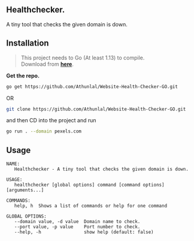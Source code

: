 ## Healthchecker.

A tiny tool that checks the given domain is down.

## Installation

> This project needs to Go (At least 1.13) to compile.  
  Download from [**here**](https://golang.org/dl/).

**Get the repo.**

```bash
go get https://github.com/Athunlal/Website-Health-Checker-GO.git
```
OR

```bash
git clone https://github.com/Athunlal/Website-Health-Checker-GO.git
```
and then CD into the project and run

```bash
go run . --domain pexels.com
```

## Usage

```
NAME:
   Healthchecker - A tiny tool that checks the given domain is down.

USAGE:
   healthchecker [global options] command [command options] [arguments...]

COMMANDS:
   help, h  Shows a list of commands or help for one command

GLOBAL OPTIONS:
   --domain value, -d value  Domain name to check.
   --port value, -p value    Port number to check.
   --help, -h                show help (default: false)

```
